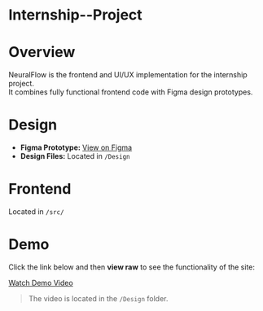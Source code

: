 # Internship--Project

# Overview
NeuralFlow is the frontend and UI/UX implementation for the internship project.  
It combines fully functional frontend code with Figma design prototypes.

# Design
- **Figma Prototype:** [View on Figma](https://www.figma.com/proto/mum1bzkktmpHW9RSiwjCeQ/Projet?node-id=382-40&t=WGU5ocAZjJPRwHK2-1&scaling=scale-down-width&content-scaling=fixed&page-id=0%3A1)  
- **Design Files:** Located in `/Design`

# Frontend
Located in `/src/`

# Demo
Click the link below and then **view raw** to see the functionality of the site:

[Watch Demo Video](https://github.com/Elaa-16/Internship--Project/blob/main/Design/design-demo-ezgifcom-video-to-gif-converter_YmkX4Mas.mov)  
> The video is located in the `/Design` folder.
